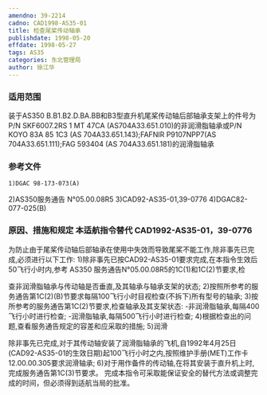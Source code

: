 ```yaml
---
amendno: 39-2214
cadno: CAD1998-AS35-01
title: 检查尾桨传动轴承
publishdate: 1998-05-20
effdate: 1998-05-27
tags: AS35
categories: 东北管理局
author: 徐江华
---
```


### 适用范围 
装于AS350 B.B1.B2.D.BA.BB和B3型直升机尾桨传动轴后部轴承支架上的件号为P/N SKF6007.2RS 1 MT 47CA (AS704A33.651.010)的非润滑脂轴承或P/N KOYO 83A 85 1C3 (AS 704A33.651.143);FAFNIR P9107NPP7(AS 704A33.651.111);FAG 593404 (AS 704A33.651.181)的润滑脂轴承

### 参考文件
    1)DGAC 98-173-073(A) 
2)AS350服务通告 N°05.00.08R5 3)CAD92-AS35-01,39-0776 4)DGAC82-077-025(B) 

### 原因、措施和规定 本适航指令替代 CAD1992-AS35-01，39-0776 
为防止由于尾桨传动轴后部轴承在使用中失效而导致尾桨不能工作,除非事先已完成,必须进行以下工作: 
 1)除非事先已按CAD92-AS35-01要求完成,在本指令生效后50飞行小时内,参考 AS350 服务通告N°05.00.08R5的1C(1)和1C(2)节要求,检
  
查非润滑脂轴承与传动轴是否垂直,及其轴承与轴承支架的状态; 
2)按照所参考的服务通告第1C(2)(B)节要求每隔100飞行小时目视检查(不拆下)所有型号的轴承; 
3)按所参考的服务通告第1C(2)节要求,检查轴承及其支架状态:  -非润滑脂轴承,每隔400飞行小时进行检查; -润滑脂轴承,每隔500飞行小时进行检查; 
 4)根据检查出的问题,查看服务通告规定的容差和应采取的措施; 
5)润滑 

 除非事先已完成,对于其传动轴安装了润滑脂轴承的飞机,自1992年4月25日(CAD92-AS35-01的生效日期)起100飞行小时之内,按照维护手册(MET)工作卡12.00.00.305要求润滑轴承; 
 6)对于用作备件的传动轴,在将其安装于直升机上时,完成服务通告第1C(3)节要求。 
    完成本指令可采取能保证安全的替代方法或调整完成的时间，但必须得到适航当局的批准。
